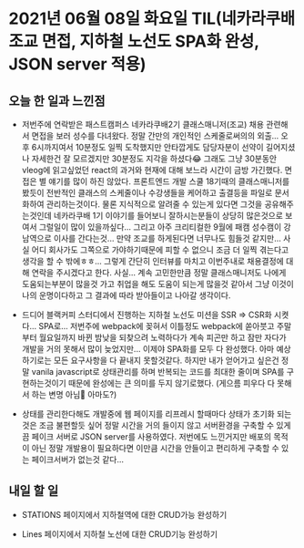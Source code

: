 # 2021년 06월 08일 화요일 TIL(네카라쿠배 조교 면접, 지하철 노선도 SPA화 완성, JSON server 적용)

## 오늘 한 일과 느낀점
- 저번주에 연락받은 패스트캠퍼스 네카라쿠배2기 클래스매니저(조교) 채용 관련해서 면접을 보러 성수를 다녀왔다. 정말 간만의 개인적인 스케줄로써의의 외출... 오후 6시까지여서 10분정도 일찍 도착했지만 안타깝게도 담당자분이 선약이 길어지셨나 자세한건 잘 모르겠지만 30분정도 지각을 하셨다😂 그래도 그냥 30분동안 vleog에 읽고싶었던 react의 과거와 현재에 대해 보느라 시간이 금방 가긴했다. 면접은 별 얘기를 많이 하진 않았다. 프론트엔드 개발 스쿨 18기때의 클래스매니저를 봤듯이 전반적인 클래스의 스케줄이나 수강생들을 케어하고 출결등을 파일로 문서화하여 관리하는것이다. 물론 지식적으로 알려줄 수 있는게 있다면 그것을 공유해주는것인데 네카라쿠배 1기 이야기를 들어보니 잘하시는분들이 상당히 많은것으로 보여서 그럴일이 많이 있을까싶다... 그리고 아주 크리티컬한 9월에 패캠 성수캠이 강남역으로 이사를 간다는것... 만약 조교를 하게된다면 너무나도 힘들것 같지만... 사실 어디 회사가도 그쪽으로 가야하기때문에 피할 수 없으니 조금 더 일찍 겪는다고 생각을 할 수 밖에ㅎㅎ... 그렇게 간단히 인터뷰를 마치고 이번주내로 채용결정에 대해 연락을 주시겠다고 한다. 사실... 계속 고민한만큼 정말 클래스매니저도 나에게 도움되는부분이 많을것 가고 취업을 해도 도움이 되는게 많을것 같아서 그냥 이것이 나의 운명이다하고 그 결과에 따라 받아들이고 나아갈 생각이다.  

- 드디어 블랙커피 스터디에서 진행하는 지하철 노선도 미션을 SSR => CSR화 시켯다... SPA로... 저번주에 webpack에 꽂혀서 이틀정도 webpack에 쏟아붓고 주말부터 월요일까지 바뀐 밤낮을 되찾으려 노력하다가 계속 피곤만 하고 잠만 자다가 개발을 거의 못해서 많이 늦었지만... 이제야 SPA화를 모두 다 완성했다. 아마 예상하기로는 모든 요구사항을 다 끝내지 못할것같다. 하지만 내가 얻어가고 싶은건 정말 vanila javascript로 상태관리를 하며 반복되는 코드를 최대한 줄이며 SPA를 구현하는것이기 때문에 완성에는 큰 의미를 두지 않기로했다. (게으름 피우다 다 못해서 하는 변명 아님🥲 아마도?)  

- 상태를 관리한다해도 개발중에 웹 페이지를 리프레시 할때마다 상태가 초기화 되는것은 조금 불편할듯 싶어 정말 시간을 거의 들이지 않고 서버환경을 구축할 수 있게끔 페이크 서버로 JSON server를 사용하였다. 저번에도 느낀거지만 배포의 목적이 아닌 정말 개발용이 필요하다면 이만큼 시간을 안들이고 편리하게 구축할 수 있는 페이크서버가 없는것 같다...  

## 내일 할 일
- STATIONS 페이지에서 지하철역에 대한 CRUD가능 완성하기  

- Lines 페이지에서 지하철 노선에 대한 CRUD기능 완성하기


